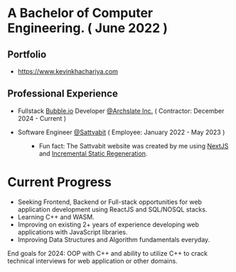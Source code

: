 <h1>A Bachelor of Computer Engineering. ( June 2022 )</h1>

<h2>Portfolio</h2>
<ul>
  <li><a href="https://www.kevinkhachariya.com">https://www.kevinkhachariya.com</a></li>
 </ul>
 
<h2> Professional Experience </h2>
<ul>
  <li> Fullstack <a href="https://www.bubble.io/" target="_blank" >Bubble.io</a> Developer <a href="https://www.archslate.com/" target="_blank" >@Archslate Inc.</a> ( Contractor: December 2024 - Current ) </li>
</ul>
<ul>
  <li>Software Engineer <a href="https://www.sattvabit.com/" target="_blank" >@Sattvabit</a> ( Employee: January 2022 - May 2023 )</li>
  <ul>
    <ul>
      <li> Fun fact: The Sattvabit website was created by me using <a href="https://nextjs.org/">NextJS</a> and <a href="https://nextjs.org/docs/basic-features/data-fetching/incremental-static-regeneration">Incremental Static Regeneration</a>.</li>
    </ul> 
  </ul>
</ul>

<h1> Current Progress </h1>
<ul>
  <li> Seeking Frontend, Backend or Full-stack opportunities for web application development using ReactJS and SQL/NOSQL stacks. </li>
  <li> Learning C++ and WASM. </li>
  <li> Improving on existing 2+ years of experience developing web applications with JavaScript libraries. </li>
  <li> Improving Data Structures and Algorithm fundamentals everyday. </li>
</ul>

<p> End goals for 2024: OOP with C++ and ability to utilize C++ to crack technical interviews for web application or other domains. </p>
